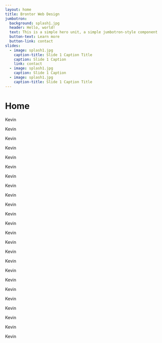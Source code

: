 ```yaml
---
layout: home
title: Brontor Web Design
jumbotron:
  background: splash1.jpg
  header: Hello, world!
  text: This is a simple hero unit, a simple jumbotron-style component for calling extra attention to featured content or information. This is a simple hero unit, a simple jumbotron-style component for calling extra attention to featured content or information.
  button-text: Learn more
  button-link: contact
slides:
  - image: splash1.jpg
    caption-title: Slide 1 Caption Title
    caption: Slide 1 Caption
    link: contact
  - image: splash1.jpg
    caption: Slide 1 Caption
  - image: splash1.jpg
    caption-title: Slide 1 Caption Title
---
```


# Home

Kevin

Kevin

Kevin

Kevin

Kevin

Kevin

Kevin

Kevin

Kevin

Kevin

Kevin

Kevin

Kevin

Kevin

Kevin

Kevin

Kevin

Kevin

Kevin

Kevin

Kevin

Kevin

Kevin

Kevin


